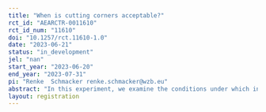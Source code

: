 ```yaml
---
title: "When is cutting corners acceptable?"
rct_id: "AEARCTR-0011610"
rct_id_num: "11610"
doi: "10.1257/rct.11610-1.0"
date: "2023-06-21"
status: "in_development"
jel: "nan"
start_year: "2023-06-20"
end_year: "2023-07-31"
pi: "Renke  Schmacker renke.schmacker@wzb.eu"
abstract: "In this experiment, we examine the conditions under which individuals consider the exploitation of loopholes acceptable. The experiment involves two types of participants: workers and spectators. Workers are matched into groups of four and are supposed to pay a tax designed to equalize their incomes. However, they have the option to work on a calculation task to reduce their tax rate at the expense of other participants. The calculation task contains a loophole, which allows workers to strongly lower their tax rate. Spectators judge whether exploiting the loophole is appropriate or not. They can decide whether to close the loophole in future sessions or whether to sanction workers who exploited the loophole. In separate treatments, we vary whether pre-tax incomes reflect earned merits, how difficult it is to detect the loophole, and the efficiency costs of redistribution."
layout: registration
---
```


